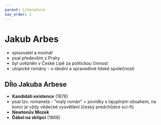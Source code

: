 ```yaml
---
parent: Literatura
nav_order: 1
---
```

# Jakub Arbes
- spisovatel a novinář
- psal především z Prahy
- byl uvězněn v České Lípě za politickou činnost
- utopické romány - o ideální a spravedlivé lidské společnosti
## DÍlo Jakuba Arbese
- **Kandidáti existence** (1878)
- psal tzv. romaneta - "malý román" = povídky s tajuplným obsahem, na konci je vždy vědecké vysvětlení (český predchůdce sci-fi)
- **Newtonův Mozek**
- **Ďábel na skřipci** (1866)